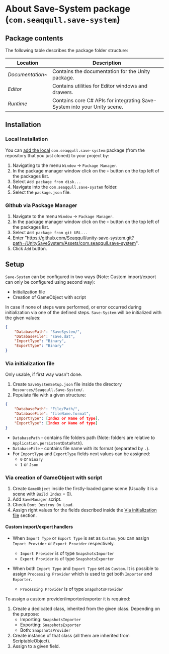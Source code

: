 # About Save-System package (`com.seaqqull.save-system`)

## Package contents

The following table describes the package folder structure:

| **Location**           | **Description**                                                         |
| ---------------------- | ----------------------------------------------------------------------- |
| _Documentation~_       | Contains the documentation for the Unity package.                       |
| _Editor_               | Contains utilities for Editor windows and drawers.                      |
| _Runtime_              | Contains core C# APIs for integrating Save-System into your Unity scene.|

<a name="Installation"></a>

## Installation

### Local Installation
You can [add the local](https://docs.unity3d.com/Manual/upm-ui-local.html)
`com.seaqqull.save-system` package (from the repository that you just cloned) to your
project by:

1. Navigating to the menu `Window` -> `Package Manager`.
2. In the package manager window click on the `+` button on the top left of the packages list.
3. Select `Add package from disk...`
4. Navigate into the `com.seaqqull.save-system` folder.
5. Select the `package.json` file.

### Github via Package Manager
1. Navigate to the menu `Window` -> `Package Manager`.
2. In the package manager window click on the `+` button on the top left of the packages list.
3. Select `Add package from git URL...`
4. Enter "https://github.com/Seaqqull/unity-save-system.git?path=/UnitySaveSystem/Assets/com.seaqqull.save-system".
5. Click `Add` button.

## Setup

`Save-System` can be configured in two ways (Note: Custom import/export can only be configured using second way):
- Initialization file
- Creation of GameObject with script


In case if none of steps were performed, or error occurred during initialization via one of the defined steps. `Save-System` will be initialized with the given values:
```json
{
    "DatabasePath": "SaveSystem/",
    "DatabaseFile": "save.dat",
    "ImportType": "Binary",
    "ExportType": "Binary"
}
```

### Via initialization file

Only usable, if first way wasn't done.
1. Create `SaveSystemSetup.json` file inside the directory `Resources/Seaqqull.Save-System/`.
2. Populate file with a given structure:
```json
{
    "DatabasePath": "File/Path/",
    "DatabaseFile": "fileName.format",
    "ImportType": [Index or Name of type],
    "ExportType": [Index or Name of type]
}
```
- `DatabasePath` - contains file folders path (Note: folders are relative to `Application.persistentDataPath`).
- `DatabaseFile` - contains file name with its format (separated by `.`).
- For `ImportType` and `ExportType` fields next values can be assigned:
    * `0` or `Binary`
    * `1` or `Json`

### Via creation of GameObject with script

1. Create `GameObject` inside the firstly-loaded game scene (Usually it is a scene with `Build Index` = 0).
2. Add `SaveManager` script.
3. Check `Dont Destroy On Load`.
4. Assign right values for the fields described inside the [Via initialization file](#Via-initialization-file) section.


#### Custom import/export handlers
- When `Import Type` or `Export Type` is set as `Custom`, you can assign `Import Provider` or `Export Provider` respectively.
    * `Import Provider` is of type `SnapshotsImporter`
    * `Export Provider` is of type `SnapshotsExporter`

- When both `Import Type` and `Export Type` set as `Custom`. It is possible to assign `Processing Provider` which is used to get both `Importer` and `Exporter`.
    * `Processing Provider` is of type `SnapshotsProvider`

 To assign a custom provider/importer/exporter it is required:
 1. Create a dedicated class, inherited from the given class. Depending on the purpose:
    * Importing: `SnapshotsImporter`
    * Exporting: `SnapshotsExporter`
    * Both: `SnapshotsProvider`
 2. Create instance of that class (all them are inherited from ScriptableObject).
 3. Assign to a given field.
